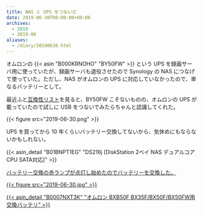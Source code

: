 ```yaml
---
title: NAS と UPS をつないだ
date: 2019-06-30T00:00:00+09:00
archives:
  - 2019
  - 2019-06
aliases:
  - /diary/20190630.html
---
```

オムロンの {{< asin "B000KRNOHO" "BY50FW" >}} という UPS を録画サーバ用に使っていたが、録画サーバも退役させたので Synology の NAS につなげて使っていた。ただし、NAS がオムロンの UPS に対応していなかったので、単なるバッテリーとして。

最近ふと[互換性リスト](https://www.synology.com/ja-jp/compatibility?search_by=products&category=upses&filter_brand=Omron&p=1)を見ると、BY50FW こそないものの、オムロンの UPS が載っていたので試しに USB をつないでみたらちゃんと認識してくれた。

{{< figure src="2019-06-30.png" >}}

UPS を買ってから 10 年くらいバッテリー交換してないから、気休めにもならないかもしれない。

{{< asin_detail "B01BNPT1EG" "DS216j [DiskStation 2ベイ NAS デュアルコアCPU SATA対応]" >}}

<ins datetime="2019-09-28T12:00:00+09:00">

バッテリー交換の赤ランプが点灯し始めたのでバッテリーを交換した。

{{< figure src="2019-06-30.jpg" >}}

{{< asin_detail "B0007NXT3K" "オムロン BXB50F BX35F/BX50F/BX50FW用交換バッテリ" >}}

</ins>
